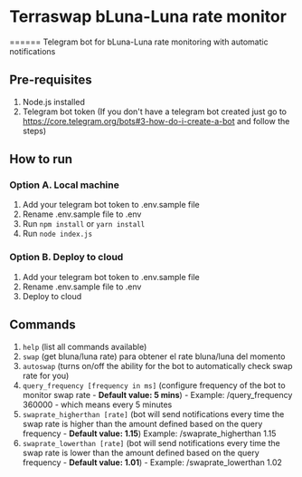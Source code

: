 # Terraswap bLuna-Luna rate monitor
======
Telegram bot for bLuna-Luna rate monitoring with automatic notifications

## Pre-requisites
1. Node.js installed
2. Telegram bot token (If you don't have a telegram bot created just go to https://core.telegram.org/bots#3-how-do-i-create-a-bot and follow the steps)

## How to run

### Option A. Local machine
1. Add your telegram bot token to .env.sample file 
2. Rename .env.sample file to .env
2. Run `npm install` or `yarn install`
3. Run `node index.js`

### Option B. Deploy to cloud
1. Add your telegram bot token to .env.sample file 
2. Rename .env.sample file to .env
3. Deploy to cloud

## Commands
1. `help` (list all commands available)
2. `swap` (get bluna/luna rate) para obtener el rate bluna/luna del momento
3. `autoswap` (turns on/off the ability for the bot to automatically check swap rate for you)
4. `query_frequency [frequency in ms]` (configure frequency of the bot to monitor swap rate - **Default value: 5 mins**) - Example: /query_frequency 360000 - which means every 5 minutes
5. `swaprate_higherthan [rate]` (bot will send notifications every time the swap rate is higher than the amount defined based on the query frequency - **Default value: 1.15**) Example: /swaprate_higherthan 1.15
6. `swaprate_lowerthan [rate]` (bot will send notifications every time the swap rate is lower than the amount defined based on the query frequency - **Default value: 1.01**) - Example: /swaprate_lowerthan 1.02
